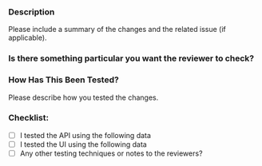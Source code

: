 ### Description

Please include a summary of the changes and the related issue (if applicable).


### Is there something particular you want the reviewer to check?

### How Has This Been Tested?

Please describe how you tested the changes.

### Checklist:

- [ ] I tested the API using the following data 
- [ ] I tested the UI using the following data
- [ ] Any other testing techniques or notes to the reviewers?
